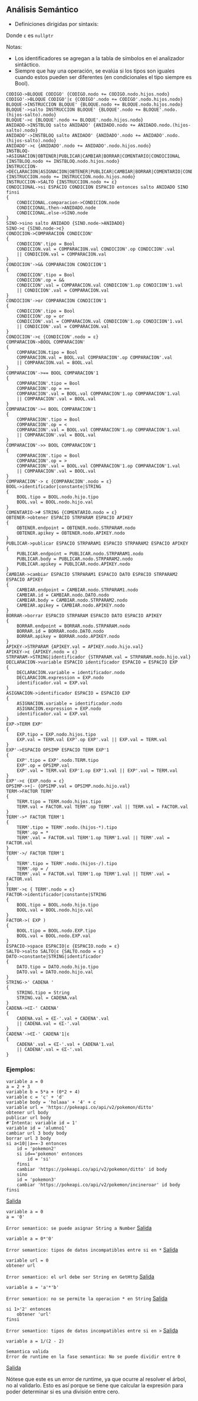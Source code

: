 ## Análisis Semántico
- Definiciones dirigidas por sintaxis:

Donde `ε` es `nullptr`

Notas:
- Los identificadores se agregan a la tabla de símbolos en el analizador sintáctico.
- Siempre que hay una operación, se evalúa si los tipos son iguales cuando estos pueden ser diferentes (en condicionales el tipo siempre es Bool).
````
CODIGO->BLOQUE CODIGO' {CODIGO.nodo += CODIGO.nodo.hijos.nodo}
CODIGO'->BLOQUE CODIGO'|ε {CODIGO'.nodo += CODIGO'.nodo.hijos.nodo}
BLOQUE->INSTRUCCION BLOQUE' {BLOQUE.nodo += BLOQUE.nodo.hijos.nodo}
BLOQUE'->salto INSTRUCCION BLOQUE' {BLOQUE'.nodo += BLOQUE'.nodo.(hijos-salto).nodo}
BLOQUE'->ε {BLOQUE'.nodo += BLOQUE'.nodo.hijos.nodo}
ANIDADO->INSTBLOQ salto ANIDADO' {ANIDADO.nodo += ANIDADO.nodo.(hijos-salto).nodo}
ANIDADO'->INSTBLOQ salto ANIDADO' {ANIDADO'.nodo += ANIDADO'.nodo.(hijos-salto).nodo}
ANIDADO'->ε {ANIDADO'.nodo += ANIDADO'.nodo.hijos.nodo}
INSTBLOQ->ASIGNACION|OBTENER|PUBLICAR|CAMBIAR|BORRAR|COMENTARIO|CONDICIONAL {INSTBLOQ.nodo += INSTBLOQ.nodo.hijos.nodo}
INSTRUCCION->DECLARACION|ASIGNACION|OBTENER|PUBLICAR|CAMBIAR|BORRAR|COMENTARIO|CONDICIONAL|SALTO {INSTRUCCION.nodo += INSTRUCCION.nodo.hijos.nodo}
INSTRUCCION->SALTO {INSTRUCCION.nodo += ε}
CONDICIONAL->si ESPACIO CONDICION ESPACIO entonces salto ANIDADO SINO finsi
{
    CONDICIONAL.comparacion->CONDICION.node
    CONDICIONAL.then->ANIDADO.node
    CONDICIONAL.else->SINO.node
}
SINO->sino salto ANIDADO {SINO.node->ANIDADO}
SINO->ε {SINO.node->ε}
CONDICION->COMPARACION CONDICION'
{
    CONDICION'.tipo = Bool
    CONDICION.val = COMPARACION.val CONDICION'.op CONDICION'.val
    || CONDICION.val = COMPARACION.val
}
CONDICION'->&& COMPARACION CONDICION'1
{
    CONDICION'.tipo = Bool
    CONDICION'.op = &&
    CONDICION'.val = COMPARACION.val CONDICION'1.op CONDICION'1.val
    || CONDICION'.val = COMPARACION.val
}
CONDICION'->or COMPARACION CONDICION'1
{
    CONDICION'.tipo = Bool
    CONDICION'.op = or
    CONDICION'.val = COMPARACION.val CONDICION'1.op CONDICION'1.val
    || CONDICION'.val = COMPARACION.val
}
CONDICION'->ε {CONDICION'.nodo = ε}
COMPARACION->BOOL COMPARACION'
{
    COMPARACION.tipo = Bool
    COMPARACION.val = BOOL.val COMPARACION'.op COMPARACION'.val
    || COMPARACION.val = BOOL.val
}
COMPARACION'->== BOOL COMPARACION'1
{
    COMPARACION'.tipo = Bool
    COMPARACION'.op = ==
    COMPARACION'.val = BOOL.val COMPARACION'1.op COMPARACION'1.val
    || COMPARACION'.val = BOOL.val
}
COMPARACION'->< BOOL COMPARACION'1
{
    COMPARACION'.tipo = Bool
    COMPARACION'.op = <
    COMPARACION'.val = BOOL.val COMPARACION'1.op COMPARACION'1.val
    || COMPARACION'.val = BOOL.val
}
COMPARACION'->> BOOL COMPARACION'1
{
    COMPARACION'.tipo = Bool
    COMPARACION'.op = >
    COMPARACION'.val = BOOL.val COMPARACION'1.op COMPARACION'1.val
    || COMPARACION'.val = BOOL.val
}
COMPARACION'-> ε {COMPARACION'.nodo = ε}
BOOL->identificador|constante|STRING
{
    BOOL.tipo = BOOL.nodo.hijo.tipo
    BOOL.val = BOOL.nodo.hijo.val
}
COMENTARIO-># STRING {COMENTARIO.nodo = ε}
OBTENER->obtener ESPACIO STRPARAM ESPACIO APIKEY
{
    OBTENER.endpoint = OBTENER.nodo.STRPARAM.nodo
    OBTENER.apikey = OBTENER.nodo.APIKEY.nodo
}
PUBLICAR->publicar ESPACIO STRPARAM1 ESPACIO STRPARAM2 ESPACIO APIKEY
{
    PUBLICAR.endpoint = PUBLICAR.nodo.STRPARAM1.nodo
    PUBLICAR.body = PUBLICAR.nodo.STRPARAM2.nodo
    PUBLICAR.apikey = PUBLICAR.nodo.APIKEY.nodo
}
CAMBIAR->cambiar ESPACIO STRPARAM1 ESPACIO DATO ESPACIO STRPARAM2 ESPACIO APIKEY
{
    CAMBIAR.endpoint = CAMBIAR.nodo.STRPARAM1.nodo
    CAMBIAR.id = CAMBIAR.nodo.DATO.nodo
    CAMBIAR.body = CAMBIAR.nodo.STRPARAM2.nodo
    CAMBIAR.apikey = CAMBIAR.nodo.APIKEY.nodo
}
BORRAR->borrar ESPACIO STRPARAM ESPACIO DATO ESPACIO APIKEY
{
    BORRAR.endpoint = BORRAR.nodo.STRPARAM.nodo
    BORRAR.id = BORRAR.nodo.DATO.nodo
    BORRAR.apikey = BORRAR.nodo.APIKEY.nodo
}
APIKEY->STRPARAM {APIKEY.val = APIKEY.nodo.hijo.val}
APIKEY->ε {APIKEY.nodo = ε}
STRPARAM->STRING|identificador {STRPARAM.val = STRPARAM.nodo.hijo.val}
DECLARACION->variable ESPACIO identificador ESPACIO = ESPACIO EXP
{
    DECLARACION.variable = identificador.nodo
    DECLARACION.expression = EXP.nodo
    identificador.val = EXP.val
}
ASIGNACION->identificador ESPACIO = ESPACIO EXP
{
    ASIGNACION.variable = identificador.nodo
    ASIGNACION.expression = EXP.nodo
    identificador.val = EXP.val
}
EXP->TERM EXP'
{
    EXP.tipo = EXP.nodo.hijos.tipo
    EXP.val = TERM.val EXP'.op EXP'.val || EXP.val = TERM.val
}
EXP'->ESPACIO OPSIMP ESPACIO TERM EXP'1
{
    EXP'.tipo = EXP'.nodo.TERM.tipo
    EXP'.op = OPSIMP.val
    EXP'.val = TERM.val EXP'1.op EXP'1.val || EXP'.val = TERM.val
}
EXP'->ε {EXP.nodo = ε}
OPSIMP->+|- {OPSIMP.val = OPSIMP.nodo.hijo.val}
TERM->FACTOR TERM'
{
    TERM.tipo = TERM.nodo.hijos.tipo
    TERM.val = FACTOR.val TERM'.op TERM'.val || TERM.val = FACTOR.val
}
TERM'->* FACTOR TERM'1
{
    TERM'.tipo = TERM'.nodo.(hijos-*).tipo
    TERM'.op = *
    TERM'.val = FACTOR.val TERM'1.op TERM'1.val || TERM'.val = FACTOR.val
}
TERM'->/ FACTOR TERM'1
{
    TERM'.tipo = TERM'.nodo.(hijos-/).tipo
    TERM'.op = /
    TERM'.val = FACTOR.val TERM'1.op TERM'1.val || TERM'.val = FACTOR.val
}
TERM'->ε { TERM'.nodo = ε}
FACTOR->identificador|constante|STRING
{
    BOOL.tipo = BOOL.nodo.hijo.tipo
    BOOL.val = BOOL.nodo.hijo.val
}
FACTOR->( EXP )
{
    BOOL.tipo = BOOL.nodo.EXP.tipo
    BOOL.val = BOOL.nodo.EXP.val
}
ESPACIO->space ESPACIO|ε {ESPACIO.nodo = ε}
SALTO->salto SALTO|ε {SALTO.nodo = ε}
DATO->constante|STRING|identificador
{
    DATO.tipo = DATO.nodo.hijo.tipo
    DATO.val = DATO.nodo.hijo.val
}
STRING->' CADENA '
{
    STRING.tipo = String
    STRING.val = CADENA.val
}
CADENA->∈Σ-' CADENA'
{
    CADENA.val = ∈Σ-'.val + CADENA'.val
    || CADENA.val = ∈Σ-'.val
}
CADENA'->∈Σ-' CADENA'1|ε
{
    CADENA'.val = ∈Σ-'.val + CADENA'1.val
    || CADENA'.val = ∈Σ-'.val
}
````
### **Ejemplos:**
````
variable a = 0
a = 2 + 3
variable b = 5*a + (0*2 + 4)
variable c = 'c' + 'd'
variable body = 'holaaa' + '4' + c
variable url = 'https://pokeapi.co/api/v2/pokemon/ditto'
obtener url body
publicar url body
#'Intenta: variable id = 1'
variable id = 'alumno1'
cambiar url 3 body body
borrar url 3 body
si a<10||a==-3 entonces
    id = 'pokemon2'
    si id=='pokemon' entonces
        id = 'si'
    finsi
    cambiar 'https://pokeapi.co/api/v2/pokemon/ditto' id body
    sino
    id = 'pokemon3'
    cambiar 'https://pokeapi.co/api/v2/pokemon/incineroar' id body
finsi
````
[Salida](Test/SemanticsValid.md)
````
variable a = 0
a = '0'
````
`Error semantico: se puede asignar String a Number`
[Salida](Test/SemanticsAssignType.md)
````
variable a = 0*'0'
````
`Error semantico: tipos de datos incompatibles entre si en *`
[Salida](Test/SemanticsExpTypes.md)
````
variable url = 0
obtener url
````
`Error semantico: el url debe ser String en GetHttp`
[Salida](Test/SemanticsApiParam.md)
````
variable a = 'a'*'b'
````
`Error semantico: no se permite la operacion * en String`
[Salida](Test/SemanticsOpTypes.md)
````
si 1>'2' entonces
    obtener 'url'
finsi
````
`Error semantico: tipos de datos incompatibles entre si en >`
[Salida](Test/SemanticsIfTypes.md)
````
variable a = 1/(2 - 2)
````
````
Semantica valida
Error de runtime en la fase semantica: No se puede dividir entre 0
````
[Salida](Test/SemanticsRunTime.md)

Nótese que este es un error de runtime, ya que ocurre al resolver el árbol, no al validarlo.
Esto es así porque se tiene que calcular la expresión para poder determinar si es una división entre cero.
